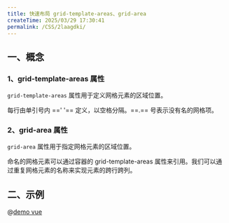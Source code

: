 ```yaml
---
title: 快速布局 grid-template-areas、grid-area
createTime: 2025/03/29 17:30:41
permalink: /CSS/2laagdki/
---
```


## 一、概念

### 1、grid-template-areas 属性

`grid-template-areas` 属性用于定义网格元素的区域位置。

每行由单引号内 ==' '== 定义，以空格分隔。==.== 号表示没有名的网格项。

### 2、grid-area 属性

`grid-area` 属性用于指定网格元素的区域位置。

命名的网格元素可以通过容器的 grid-template-areas 属性来引用。我们可以通过重复网格元素的名称来实现元素的跨行跨列。

## 二、示例

@[demo vue](./demo/demo2.vue)
